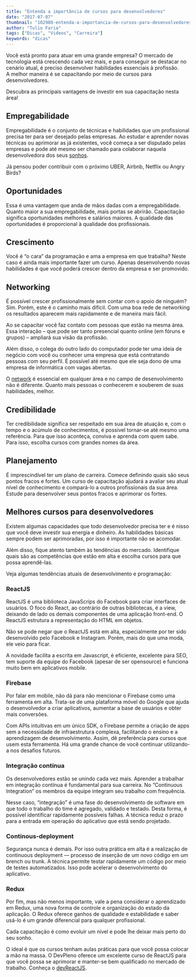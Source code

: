 ```yaml
---
title: "Entenda a importância de cursos para desenvolvedores"
date: "2017-07-07"
thumbnail: "102980-entenda-a-importancia-de-cursos-para-desenvolvedores-790x400.jpg"
author: "Tulio Faria"
tags: ["Dicas", "Videos", "Carreira"]
keywords: "dicas"
---
```



Você está pronto para atuar em uma grande empresa? O mercado de tecnologia está crescendo cada vez mais, e para conseguir se destacar no cenário atual, é preciso desenvolver habilidades essenciais à profissão. A melhor maneira é se capacitando por meio de cursos para desenvolvedores.

Descubra as principais vantagens de investir em sua capacitação nesta área!

## Empregabilidade

Empregabilidade é o conjunto de técnicas e habilidades que um profissional precisa ter para ser desejado pelas empresas. Ao estudar e aprender novas técnicas ou aprimorar as já existentes, você começa a ser disputado pelas empresas e pode até mesmo ser chamado para colaborar naquela desenvolvedora dos seus [sonhos](http://www.devpleno.com/metas-na-carreira-de-desenvolvedor/?utm_source=blog&utm_campaign=rc_blogpost).

Já pensou poder contribuir com o próximo UBER, Airbnb, Netflix ou Angry Birds? 

## Oportunidades

Essa é uma vantagem que anda de mãos dadas com a empregabilidade. Quanto maior a sua empregabilidade, mais portas se abrirão. Capacitação significa oportunidades melhores e salários maiores. A qualidade das oportunidades é proporcional à qualidade dos profissionais.

## Crescimento

Você é “o cara” da programação e ama a empresa em que trabalha? Neste caso é ainda mais importante fazer um curso. Apenas desenvolvendo novas habilidades é que você poderá crescer dentro da empresa e ser promovido.

## Networking

É possível crescer profissionalmente sem contar com o apoio de ninguém? Sim. Porém, este é o caminho mais difícil. Com uma boa rede de networking os resultados aparecem mais rapidamente e de maneira mais fácil.

Ao se capacitar você faz contato com pessoas que estão na mesma área. Essa interação – que pode ser tanto presencial quanto online (em fóruns e grupos) – ampliará sua visão da profissão.

Além disso, o colega do outro lado do computador pode ter uma ideia de negócio com você ou conhecer uma empresa que está contratando pessoas com seu perfil. É possível até mesmo que ele seja dono de uma empresa de informática com vagas abertas.

O [network](http://www.devpleno.com/networking/?utm_source=blog&utm_campaign=rc_blogpost) é essencial em qualquer área e no campo de desenvolvimento não é diferente. Quanto mais pessoas o conhecerem e souberem de suas habilidades, melhor.

## Credibilidade

Ter credibilidade significa ser respeitado em sua área de atuação e, com o tempo e o acúmulo de conhecimentos, é possível tornar-se até mesmo uma referência. Para que isso aconteça, conviva e aprenda com quem sabe. Para isso, escolha cursos com grandes nomes da área.

## Planejamento

É imprescindível ter um plano de carreira. Comece definindo quais são seus pontos fracos e fortes. Um curso de capacitação ajudará a avaliar seu atual nível de conhecimento e compará-lo a outros profissionais da sua área. Estude para desenvolver seus pontos fracos e aprimorar os fortes.

## Melhores cursos para desenvolvedores

Existem algumas capacidades que todo desenvolvedor precisa ter e é nisso que você deve investir sua energia e dinheiro. As habilidades básicas sempre podem ser aprimoradas, por isso é importante não se acomodar.

Além disso, fique atento também às tendências do mercado. Identifique quais são as competências que estão em alta e escolha cursos para que possa aprendê-las.

Veja algumas tendências atuais de desenvolvimento e programação:

### ReactJS

ReactJS é uma biblioteca JavaScrips do Facebook para criar interfaces de usuários. O foco do React, ao contrário de outras bibliotecas, é a view, deixando de lado os demais componentes de uma aplicação front-end. O ReactJS estrutura a representação do HTML em objetos.

Não se pode negar que o ReactJS está em alta, especialmente por ter sido desenvolvido pelo Facebook e Instagram. Porém, mais do que uma moda, ele veio para ficar.

A novidade facilita a escrita em Javascript, é eficiente, excelente para SEO, tem suporte da equipe do Facebook (apesar de ser opensource) e funciona muito bem em aplicativos mobile.

### Firebase

Por falar em mobile, não dá para não mencionar o Firebase como uma ferramenta em alta. Trata-se de uma plataforma móvel do Google que ajuda o desenvolvedor a criar aplicativos, aumentar a base de usuários e obter mais conversões.

Com APIs intuitivas em um único SDK, o Firebase permite a criação de apps sem a necessidade de infraestrutura complexa, facilitando o ensino e a aprendizagem de desenvolvimento. Assim, dê preferência para cursos que usem esta ferramenta. Há uma grande chance de você continuar utilizando-a nos desafios futuros.

### Integração contínua

Os desenvolvedores estão se unindo cada vez mais. Aprender a trabalhar em integração contínua é fundamental para sua carreira. No “Continuous Integration” os membros da equipe integram seu trabalho com frequência.

Nesse caso, “integração” é uma fase do desenvolvimento de software em que todo o trabalho do time é agregado, validado e testado. Desta forma, é possível identificar rapidamente possíveis falhas. A técnica reduz o prazo para a entrada em operação do aplicativo que está sendo projetado.

### Continous-deployment

Segurança nunca é demais. Por isso outra prática em alta é a realização de continuous deployment — processo de inserção de um novo código em um brench ou trunk. A técnica permite testar rapidamente um código por meio de testes automatizados. Isso pode acelerar o desenvolvimento do aplicativo.

### Redux

Por fim, mas não menos importante, vale a pena considerar o aprendizado em Redux, uma nova forma de controle e organização do estado da aplicação. O Redux oferece ganhos de qualidade e estabilidade e saber usá-lo é um grande diferencial para qualquer profissional.

Cada capacitação é como evoluir um nível e pode lhe deixar mais perto do seu sonho.

O ideal é que os cursos tenham aulas práticas para que você possa colocar a mão na massa. O DevPleno oferece um excelente curso de ReactJS para que você possa se aprimorar e manter-se bem qualificado no mercado de trabalho. Conheça o [devReactJS](http://www.devpleno.com/devreactjs/?utm_source=blog&utm_campaign=rc_blogpost).